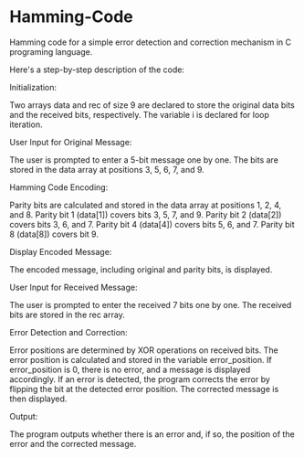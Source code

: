 # Hamming-Code
Hamming code for a simple error detection and correction mechanism in C programing language.

Here's a step-by-step description of the code:

Initialization:

Two arrays data and rec of size 9 are declared to store the original data bits and the received bits, respectively.
The variable i is declared for loop iteration.

User Input for Original Message:

The user is prompted to enter a 5-bit message one by one.
The bits are stored in the data array at positions 3, 5, 6, 7, and 9.

Hamming Code Encoding:

Parity bits are calculated and stored in the data array at positions 1, 2, 4, and 8.
Parity bit 1 (data[1]) covers bits 3, 5, 7, and 9.
Parity bit 2 (data[2]) covers bits 3, 6, and 7.
Parity bit 4 (data[4]) covers bits 5, 6, and 7.
Parity bit 8 (data[8]) covers bit 9.

Display Encoded Message:

The encoded message, including original and parity bits, is displayed.

User Input for Received Message:

The user is prompted to enter the received 7 bits one by one.
The received bits are stored in the rec array.

Error Detection and Correction:

Error positions are determined by XOR operations on received bits.
The error position is calculated and stored in the variable error_position.
If error_position is 0, there is no error, and a message is displayed accordingly.
If an error is detected, the program corrects the error by flipping the bit at the detected error position.
The corrected message is then displayed.

Output:

The program outputs whether there is an error and, if so, the position of the error and the corrected message.
